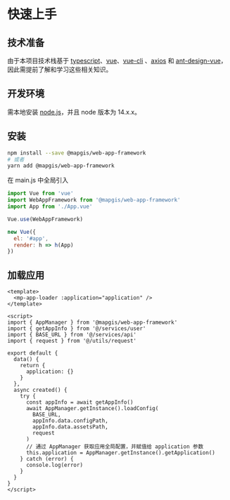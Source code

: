 # 快速上手

## 技术准备

由于本项目技术栈基于 [typescript](https://www.typescriptlang.org/)、[vue](https://cn.vuejs.org/index.html)、[vue-cli](https://github.com/vuejs/vue-cli) 、[axios](https://github.com/axios/axios) 和 [ant-design-vue](https://github.com/vueComponent/ant-design-vue)，因此需提前了解和学习这些相关知识。

## 开发环境

需本地安装 [node.js](https://nodejs.org/zh-cn/)，并且 node 版本为 14.x.x。

## 安装

```bash
npm install --save @mapgis/web-app-framework
# 或者
yarn add @mapgis/web-app-framework
```

在 main.js 中全局引入

```js
import Vue from 'vue'
import WebAppFramework from '@mapgis/web-app-framework'
import App from './App.vue'

Vue.use(WebAppFramework)

new Vue({
  el: '#app',
  render: h => h(App)
})
```

## 加载应用

```vue
<template>
  <mp-app-loader :application="application" />
</template>

<script>
import { AppManager } from '@mapgis/web-app-framework'
import { getAppInfo } from '@/services/user'
import { BASE_URL } from '@/services/api'
import { request } from '@/utils/request'

export default {
  data() {
    return {
      application: {}
    }
  },
  async created() {
    try {
      const appInfo = await getAppInfo()
      await AppManager.getInstance().loadConfig(
        BASE_URL,
        appInfo.data.configPath,
        appInfo.data.assetsPath,
        request
      )
      // 通过 AppManager 获取应用全局配置，并赋值给 application 参数
      this.application = AppManager.getInstance().getApplication()
    } catch (error) {
      console.log(error)
    }
  }
}
</script>
```
